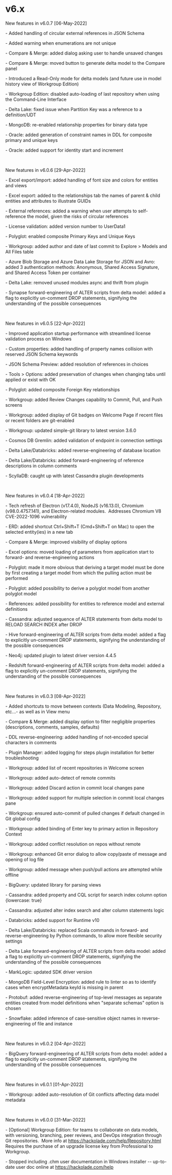 # v6.x

New features in v6.0.7 \[06-May-2022\]

\- Added handling of circular external references in JSON Schema&nbsp;

\- Added warning when enumerations are not unique

\- Compare \& Merge: added dialog asking user to handle unsaved changes

\- Compare \& Merge: moved button to generate delta model to the Compare panel

\- Introduced a Read-Only mode for delta models (and future use in model history view of Workgroup Edition)

\- Workgroup Edition: disabled auto-loading of last repository when using the Command-Line Interface

\- Delta Lake: fixed issue when Partition Key was a reference to a definition/UDT

\- MongoDB: re-enabled relationship properties for binary data type

\- Oracle: added generation of constraint names in DDL for composite primary and unique keys

\- Oracle: added support for identity start and increment

&nbsp;

New features in v6.0.6 \[29-Apr-2022\]

\- Excel export/import: added handling of font size and colors for entities and views

\- Excel export: added to the relationships tab the names of parent \& child entities and attributes to illustrate GUIDs

\- External references: added a warning when user attempts to self-reference the model, given the risks of circular references

\- License validation: added version number to UserData1

\- Polyglot: enabled composite Primary Keys and Unique Keys

\- Workgroup: added author and date of last commit to Explore \> Models and All Files table

\- Azure Blob Storage and Azure Data Lake Storage for JSON and Avro: added 3 authentication methods: Anonymous, Shared Access Signature, and Shared Access Token per container

\- Delta Lake: removed unused modules async and thrift from plugin

\- Synapse forward-engineering of ALTER scripts from delta model: added a flag to explicitly un-comment DROP statements, signifying the understanding of the possible consequences

&nbsp;

New features in v6.0.5 \[22-Apr-2022\]

\- Improved application startup performance with streamlined license validation process on Windows

\- Custom properties: added handling of property names collision with reserved JSON Schema keywords

\- JSON Schema Preview: added resolution of references in choices

\- Tools \> Options: added preservation of changes when changing tabs until applied or exist with OK

\- Polyglot: added composite Foreign Key relationships

\- Workgroup: added Review Changes capability to Commit, Pull, and Push screens

\- Workgroup: added display of Git badges on Welcome Page if recent files or recent folders are git-enabled

\- Workgroup: updated simple-git library to latest version 3.6.0

\- Cosmos DB Gremlin: added validation of endpoint in connection settings

\- Delta Lake/Databricks: added reverse-engineering of database location

\- Delta Lake/Databricks: added forward-engineering of reference descriptions in column comments

\- ScyllaDB: caught up with latest Cassandra plugin developments

&nbsp;

New features in v6.0.4 \[18-Apr-2022\]

\- Tech refresh of Electron (v17.4.0), NodeJS (v16.13.0), Chromium (v98.0.4757.141), and Electron-related modules.&nbsp; Addresses Chromium V8 CVE-2022-1096 vulnerability

\- ERD: added shortcut Ctrl+Shift+T (Cmd+Shift+T on Mac) to open the selected entity(ies) in a new tab&nbsp;

\- Compare \& Merge: improved visibility of display options

\- Excel options: moved loading of parameters from application start to forward- and reverse-engineering actions

\- Polyglot: made it more obvious that deriving a target model must be done by first creating a target model from which the pulling action must be performed

\- Polyglot: added possibility to derive a polyglot model from another polyglot model

\- References: added possibility for entities to reference model and external definitions

\- Cassandra: adjusted sequence of ALTER statements from delta model to RELOAD SEARCH INDEX after DROP

\- Hive forward-engineering of ALTER scripts from delta model: added a flag to explicitly un-comment DROP statements, signifying the understanding of the possible consequences

\- Neo4j: updated plugin to latest driver version 4.4.5

\- Redshift forward-engineering of ALTER scripts from delta model: added a flag to explicitly un-comment DROP statements, signifying the understanding of the possible consequences

&nbsp;

New features in v6.0.3 \[08-Apr-2022\]

\- Added shortcuts to move between contexts (Data Modeling, Repository, etc...- as well as in View menu

\- Compare \& Merge: added display option to filter negligible properties (descriptions, comments, samples, defaults)

\- DDL reverse-engineering: added handling of not-encoded special characters in comments

\- Plugin Manager: added logging for steps plugin installation for better troubleshooting

\- Workgroup: added list of recent repositories in Welcome screen

\- Workgroup: added auto-detect of remote commits

\- Workgroup: added Discard action in commit local changes pane

\- Workgroup: added support for multiple selection in commit local changes pane

\- Workgroup: ensured auto-commit of pulled changes if default changed in Git global config

\- Workgroup: added binding of Enter key to primary action in Repository Context

\- Workgroup: added conflict resolution on repos without remote

\- Workgroup: enhanced Git error dialog to allow copy/paste of message and opening of log file

\- Workgroup: added message when push/pull actions are attempted while offline

\- BigQuery: updated library for parsing views

\- Cassandra: added property and CQL script for search index column option {lowercase: true} &nbsp;

\- Cassandra: adjusted alter index search and alter column statements logic

\- Databricks: added support for Runtime v10

\- Delta Lake/Databricks: replaced Scala commands in forward- and reverse-engineering by Python commands, to allow more flexible security settings

\- Delta Lake forward-engineering of ALTER scripts from delta model: added a flag to explicitly un-comment DROP statements, signifying the understanding of the possible consequences

\- MarkLogic: updated SDK driver version

\- MongoDB Field-Level Encryption: added rule to linter so as to identify cases when encryptMetadata keyId is missing in parent

\- Protobuf: added reverse-engineering of top-level messages as separate entities created from model definitions when "separate schemas" option is chosen

\- Snowflake: added inference of case-sensitive object names in reverse-engineering of file and instance

&nbsp;

New features in v6.0.2 \[04-Apr-2022\]

\- BigQuery forward-engineering of ALTER scripts from delta model: added a flag to explicitly un-comment DROP statements, signifying the understanding of the possible consequences

&nbsp;

New features in v6.0.1 \[01-Apr-2022\]

\- Workgroup: added auto-resolution of Git conflicts affecting data model metadata

&nbsp;

New features in v6.0.0 \[31-Mar-2022\]

\- \[Optional\] Workgroup Edition: for teams to collaborate on data models, with versioning, branching, peer reviews, and DevOps integration through Git repositories.&nbsp; More info at https://hackolade.com/help/Repository.html&nbsp; Requires the purchase of an upgrade license key from Professional to Workgroup.

\- Stopped including .chm user documentation in Windows installer -- up-to-date user doc online at https://hackolade.com/help

